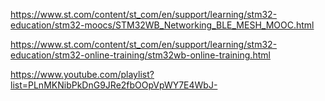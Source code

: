 https://www.st.com/content/st_com/en/support/learning/stm32-education/stm32-moocs/STM32WB_Networking_BLE_MESH_MOOC.html


https://www.st.com/content/st_com/en/support/learning/stm32-education/stm32-online-training/stm32wb-online-training.html


https://www.youtube.com/playlist?list=PLnMKNibPkDnG9JRe2fbOOpVpWY7E4WbJ-
